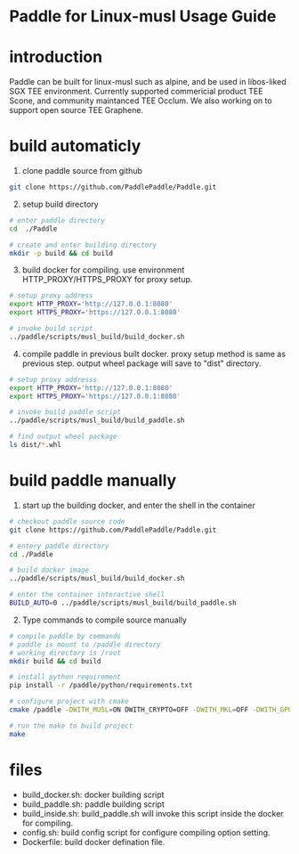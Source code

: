 Paddle for Linux-musl Usage Guide
===========================================

# introduction
Paddle can be built for linux-musl such as alpine, and be used in libos-liked SGX TEE environment. Currently supported commericial product TEE Scone, and community maintanced TEE Occlum. We also working on to support open source TEE Graphene.


# build automaticly
1. clone paddle source from github
   
```bash
git clone https://github.com/PaddlePaddle/Paddle.git
```

2. setup build directory

```bash
# enter paddle directory
cd  ./Paddle

# create and enter building directory
mkdir -p build && cd build
```

3. build docker for compiling. use environment HTTP_PROXY/HTTPS_PROXY for proxy setup.

```bash
# setup proxy address
export HTTP_PROXY='http://127.0.0.1:8080'
export HTTPS_PROXY='https://127.0.0.1:8080'

# invoke build script
../paddle/scripts/musl_build/build_docker.sh
```

4. compile paddle in previous built docker. proxy setup method is same as previous step.
output wheel package will save to "dist" directory.

```bash
# setup proxy addresss
export HTTP_PROXY='http://127.0.0.1:8080'
export HTTPS_PROXY='https://127.0.0.1:8080'

# invoke build paddle script
../paddle/scripts/musl_build/build_paddle.sh

# find output wheel package
ls dist/*.whl
```

# build paddle manually  

1. start up the building docker, and enter the shell in the container
```bash
# checkout paddle source code
git clone https://github.com/PaddlePaddle/Paddle.git

# entery paddle directory
cd ./Paddle

# build docker image
../paddle/scripts/musl_build/build_docker.sh

# enter the container interactive shell
BUILD_AUTO=0 ../paddle/scripts/musl_build/build_paddle.sh
```

2. Type commands to compile source manually
```sh
# compile paddle by commands
# paddle is mount to /paddle directory
# working directory is /root
mkdir build && cd build

# install python requirement
pip install -r /paddle/python/requirements.txt

# configure project with cmake
cmake /paddle -DWITH_MUSL=ON DWITH_CRYPTO=OFF -DWITH_MKL=OFF -DWITH_GPU=OFF -DWITH_TESTING=OFF

# run the make to build project
make
```

# files
- build_docker.sh: docker building script
- build_paddle.sh: paddle building script
- build_inside.sh: build_paddle.sh will invoke this script inside the docker for compiling.
- config.sh: build config script for configure compiling option setting.
- Dockerfile: build docker defination file.
